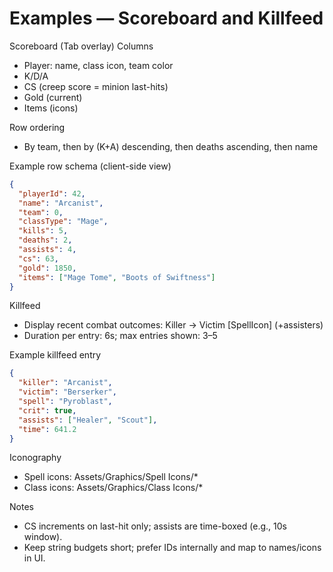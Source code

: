 # Examples — Scoreboard and Killfeed

Scoreboard (Tab overlay)
Columns
- Player: name, class icon, team color
- K/D/A
- CS (creep score = minion last-hits)
- Gold (current)
- Items (icons)

Row ordering
- By team, then by (K+A) descending, then deaths ascending, then name

Example row schema (client-side view)
```json path=null start=null
{
  "playerId": 42,
  "name": "Arcanist",
  "team": 0,
  "classType": "Mage",
  "kills": 5,
  "deaths": 2,
  "assists": 4,
  "cs": 63,
  "gold": 1850,
  "items": ["Mage Tome", "Boots of Swiftness"]
}
```

Killfeed
- Display recent combat outcomes: Killer → Victim [SpellIcon] (+assisters)
- Duration per entry: 6s; max entries shown: 3–5

Example killfeed entry
```json path=null start=null
{
  "killer": "Arcanist",
  "victim": "Berserker",
  "spell": "Pyroblast",
  "crit": true,
  "assists": ["Healer", "Scout"],
  "time": 641.2
}
```

Iconography
- Spell icons: Assets/Graphics/Spell Icons/*
- Class icons: Assets/Graphics/Class Icons/*

Notes
- CS increments on last-hit only; assists are time-boxed (e.g., 10s window).
- Keep string budgets short; prefer IDs internally and map to names/icons in UI.
